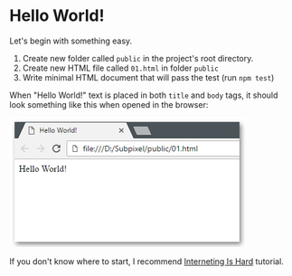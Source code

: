 # Hello World!

Let's begin with something easy.
1. Create new folder called `public` in the project's root directory.
2. Create new HTML file called `01.html` in folder `public`
3. Write minimal HTML document that will pass the test (run `npm test`)

When "Hello World!" text is placed in both `title` and `body` tags, it should look something like this when opened in the browser:

![../reference/01.png](../reference/01.png)

If you don't know where to start, I recommend [Interneting Is Hard](https://internetingishard.com/) tutorial.